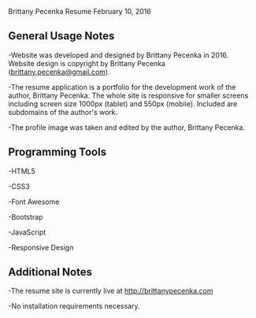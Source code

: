 Brittany Pecenka Resume February 10, 2016

General Usage Notes
----------------------------------------------
-Website was developed and designed by Brittany Pecenka in 2016. Website design is copyright by Brittany Pecenka (brittany.pecenka@gmail.com). 

-The resume application is a portfolio for the development work of the author, Brittany Pecenka. The whole site is responsive for smaller screens including screen size 1000px (tablet) and 550px (mobile). Included are subdomains of the author's work. 

-The profile image was taken and edited by the author, Brittany Pecenka.

Programming Tools
-----------------------------------------------
-HTML5

-CSS3

-Font Awesome

-Bootstrap

-JavaScript

-Responsive Design

Additional Notes
-----------------------------------------------
-The resume site is currently live at http://brittanypecenka.com

-No installation requirements necessary.
